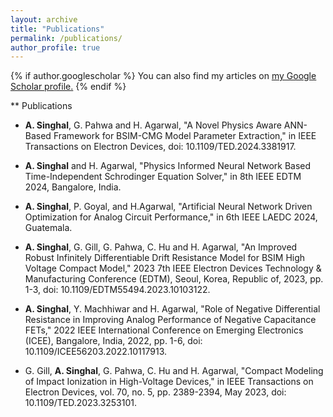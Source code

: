 ```yaml
---
layout: archive
title: "Publications"
permalink: /publications/
author_profile: true
---
```


{% if author.googlescholar %}
  You can also find my articles on <u><a href="{{https://scholar.google.com/citations?hl=en&user=3YM2KYgAAAAJ}}">my Google Scholar profile</a>.</u>
{% endif %}

** Publications
* **A. Singhal**, G. Pahwa and H. Agarwal, "A Novel Physics Aware ANN-Based Framework for BSIM-CMG Model Parameter Extraction," in IEEE Transactions on Electron Devices, doi: 10.1109/TED.2024.3381917.

* **A. Singhal** and H. Agarwal, "Physics Informed Neural Network Based Time-Independent Schrodinger Equation Solver," in 8th IEEE EDTM 2024, Bangalore, India.

* **A. Singhal**, P. Goyal, and H.Agarwal, "Artificial Neural Network Driven Optimization for Analog Circuit Performance," in 6th IEEE LAEDC 2024, Guatemala.

* **A. Singhal**, G. Gill, G. Pahwa, C. Hu and H. Agarwal, "An Improved Robust Infinitely Differentiable Drift Resistance Model for BSIM High Voltage Compact Model," 2023 7th IEEE Electron Devices Technology & Manufacturing Conference (EDTM), Seoul, Korea, Republic of, 2023, pp. 1-3, doi: 10.1109/EDTM55494.2023.10103122.

* **A. Singhal**, Y. Machhiwar and H. Agarwal, "Role of Negative Differential Resistance in Improving Analog Performance of Negative Capacitance FETs," 2022 IEEE International Conference on Emerging Electronics (ICEE), Bangalore, India, 2022, pp. 1-6, doi: 10.1109/ICEE56203.2022.10117913.
  
* G. Gill, **A. Singhal**, G. Pahwa, C. Hu and H. Agarwal, "Compact Modeling of Impact Ionization in High-Voltage Devices," in IEEE Transactions on Electron Devices, vol. 70, no. 5, pp. 2389-2394, May 2023, doi: 10.1109/TED.2023.3253101.
